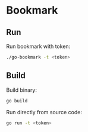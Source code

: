 # Bookmark

## Run

Run bookmark with token:
```bash
./go-bookmark -t <token>
```

## Build

Build binary:
```bash
go build
```

Run directly from source code:
```bash
go run -t <token>
```